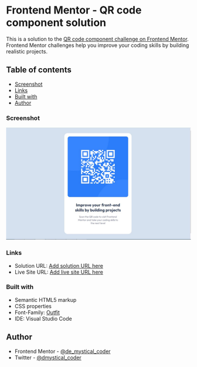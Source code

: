 # Frontend Mentor - QR code component solution

This is a solution to the [QR code component challenge on Frontend Mentor](https://www.frontendmentor.io/challenges/qr-code-component-iux_sIO_H). Frontend Mentor challenges help you improve your coding skills by building realistic projects. 

## Table of contents

  - [Screenshot](#screenshot)
  - [Links](#links)
  - [Built with](#built-with)
  - [Author](#author)

### Screenshot

![](./images/qr-code.JPG)


### Links

- Solution URL: [Add solution URL here](https://www.frontendmentor.io/solutions/qrcodecomponent-using-html-and-css-Nojys9zvS)
- Live Site URL: [Add live site URL here](https://zen-poincare-f3fe7c.netlify.app/)

### Built with

- Semantic HTML5 markup
- CSS properties
- Font-Family: [Outfit](https://fonts.google.com/specimen/Outfit)
- IDE: Visual Studio Code


## Author
- Frontend Mentor - [@de_mystical_coder](https://www.frontendmentor.io/profile/de_mystical_coder)
- Twitter - [@dmystical_coder](https://www.twitter.com/dmystical_coder)